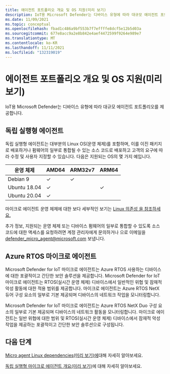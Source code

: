 ```yaml
---
title: 에이전트 포트폴리오 개요 및 OS 지원(미리 보기)
description: IoT용 Microsoft Defender는 디바이스 유형에 따라 대규모 에이전트 포트폴리오를 제공합니다.
ms.date: 11/09/2021
ms.topic: conceptual
ms.openlocfilehash: fbad1c486a9bf553b7f7effffe8dcf5e12b5d03a
ms.sourcegitcommit: 677e8acc9a2e8b842e4aef4472599f9264e989e7
ms.translationtype: MT
ms.contentlocale: ko-KR
ms.lasthandoff: 11/11/2021
ms.locfileid: "132319019"
---
```

# <a name="agent-portfolio-overview-and-os-support-preview"></a>에이전트 포트폴리오 개요 및 OS 지원(미리 보기)

IoT용 Microsoft Defender는 디바이스 유형에 따라 대규모 에이전트 포트폴리오를 제공합니다.

## <a name="standalone-agent"></a>독립 실행형 에이전트

독립 실행형 에이전트는 대부분의 Linux OS(운영 체제)를 포함하며, 이를 이진 패키지로 배포하거나 펌웨어의 일부로 통합될 수 있는 소스 코드로 배포하고 고객의 요구에 따라 수정 및 사용자 지정할 수 있습니다. 다음은 지원되는 OS의 몇 가지 예입니다.

| 운영 체제 | AMD64 | ARM32v7 | ARM64 |
|--|--|--|--|
| Debian 9 | ✓ | ✓ | |
| Ubuntu 18.04 | ✓ |  | ✓ |
| Ubuntu 20.04 | ✓ |  | |

마이크로 에이전트 운영 체제에 대한 보다 세부적인 보기는 [Linux 의존성 을 참조하세요.](concept-micro-agent-linux-dependencies.md#linux-dependencies)

추가 정보, 지원되는 운영 체제 또는 디바이스 펌웨어의 일부로 통합할 수 있도록 소스 코드에 대한 액세스를 요청하려면 계정 관리자에게 문의하거나 으로 이메일을 <defender_micro_agent@microsoft.com> 보냅니다.

## <a name="azure-rtos-micro-agent"></a>Azure RTOS 마이크로 에이전트

Microsoft Defender for IoT 마이크로 에이전트는 Azure RTOS 사용하는 디바이스에 대한 포괄적이고 간단한 보안 솔루션을 제공합니다. Microsoft Defender for IoT 마이크로 에이전트는 RTOS(실시간 운영 체제) 디바이스에서 일반적인 위협 및 잠재적 악성 활동에 대한 적용 범위를 제공합니다. 마이크로 에이전트는 Azure RTOS NetX 듀어 구성 요소의 일부로 기본 제공되며 디바이스의 네트워크 작업을 모니터링합니다.

Microsoft Defender for IoT 마이크로 에이전트는 Azure RTOS NetX Duo 구성 요소의 일부로 기본 제공되며 디바이스의 네트워크 활동을 모니터링합니다. 마이크로 에이전트는 일반 위협에 대한 범위 및 RTOS(실시간 운영 체제) 디바이스에서 잠재적 악성 작업을 제공하는 포괄적이고 간단한 보안 솔루션으로 구성됩니다.

## <a name="next-steps"></a>다음 단계

[Micro agent Linux dependencies(미리 보기)에](concept-micro-agent-linux-dependencies.md)대해 자세히 알아보세요.

[독립 실행형 마이크로 에이전트 개요(미리 보기)](concept-standalone-micro-agent-overview.md)에 대해 자세히 알아보세요.

